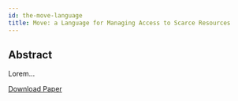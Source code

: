 ```yaml
---
id: the-move-language
title: Move: a Language for Managing Access to Scarce Resources
---
```


## Abstract

Lorem...

[Download Paper]()
